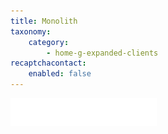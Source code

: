 ```yaml
---
title: Monolith
taxonomy:
    category:
        - home-g-expanded-clients
recaptchacontact:
    enabled: false
---
```


![](Monolith.png)